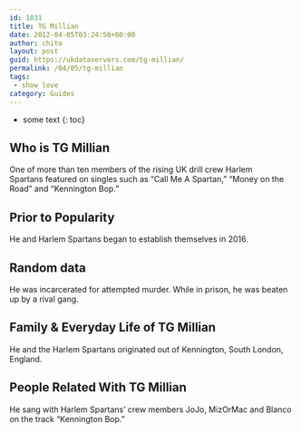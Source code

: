 ```yaml
---
id: 1031
title: TG Millian
date: 2012-04-05T03:24:50+00:00
author: chito
layout: post
guid: https://ukdataservers.com/tg-millian/
permalink: /04/05/tg-millian
tags:
 - show love
category: Guides
---
```


* some text
{: toc}
          
          
## Who is  TG Millian
                  
                  
                  
One of more than ten members of the rising UK drill crew Harlem Spartans featured on singles such as &#8220;Call Me A Spartan,&#8221; &#8220;Money on the Road&#8221; and &#8220;Kennington Bop.&#8221;
                  
                
                
                
## Prior to Popularity 
                  
                  
                  
He and Harlem Spartans began to establish themselves in 2016.
                  
                
                
                
## Random data 
                  
                  
                  
He was incarcerated for attempted murder. While in prison, he was beaten up by a rival gang.
                  
                
                
                
## Family & Everyday Life of TG Millian
                  
                  
                  
He and the Harlem Spartans originated out of Kennington, South London, England.
                  
                
                
                
## People Related With  TG Millian
                  
                  
                  
He sang with Harlem Spartans&#8217; crew members JoJo, MizOrMac and Blanco on the track &#8220;Kennington Bop.&#8221;
                  
                
              
            
          
          
          
    
    
  
